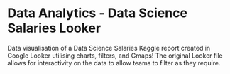 # Data Analytics - Data Science Salaries Looker


Data visualisation of a Data Science Salaries Kaggle report created in Google Looker utilising charts, filters, and Gmaps! The original Looker file allows for interactivity on the data to allow teams to filter as they require.

